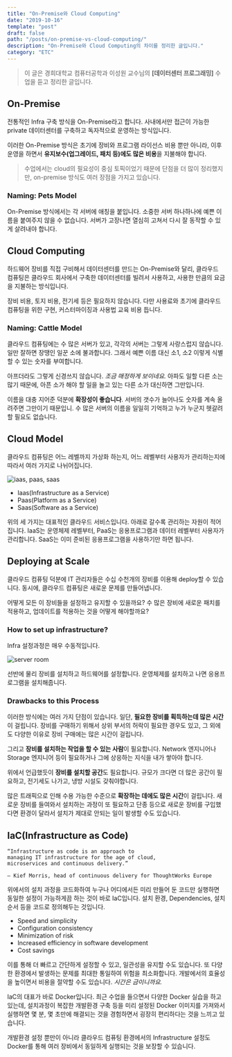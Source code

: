 ```yaml
---
title: "On-Premise와 Cloud Computing"
date: "2019-10-16"
template: "post"
draft: false
path: "/posts/on-premise-vs-cloud-computing/"
description: "On-Premise와 Cloud Computing의 차이를 정리한 글입니다."
category: "ETC"
---
```


> 이 글은 경희대학교 컴퓨터공학과 이성원 교수님의 **[데이터센터 프로그래밍]** 수업을 듣고 정리한 글입니다.

## On-Premise

전통적인 Infra 구축 방식을 On-Premise라고 합니다. 사내에서만 접근이 가능한 private 데이터센터를 구축하고 독자적으로 운영하는 방식입니다.

이러한 On-Premise 방식은 초기에 장비와 프로그램 라이선스 비용 뿐만 아니라, 이후 운영을 하면서 **유지보수(업그레이드, 패치 등)에도 많은 비용**을 지불해야 합니다.

> 수업에서는 cloud의 필요성이 중심 토픽이었기 때문에 단점을 더 많이 정리했지만, on-premise 방식도 여러 장점을 가지고 있습니다.

### Naming: Pets Model

On-Premise 방식에서는 각 서버에 애칭을 붙입니다. 소중한 서버 하나하나에 예쁜 이름을 붙여주지 않을 수 없습니다. 서버가 고장나면 열심히 고쳐서 다시 잘 동작할 수 있게 살려내야 합니다.

## Cloud Computing

하드웨어 장비를 직접 구비해서 데이터센터를 만드는 On-Premise와 달리, 클라우드 컴퓨팅은 클라우드 회사에서 구축한 데이터센터를 빌려서 사용하고, 사용한 만큼의 요금을 지불하는 방식입니다.

장비 비용, 토지 비용, 전기세 등은 필요하지 않습니다. 다만 사용료와 초기에 클라우드 컴퓨팅을 위한 구현, 커스터마이징과 사용법 교육 비용 듭니다.

### Naming: Cattle Model

클라우드 컴퓨팅에는 수 많은 서버가 있고, 각각의 서버는 그렇게 사랑스럽지 않습니다. 일만 잘하면 장땡인 일꾼 소에 불과합니다. 그래서 예쁜 이름 대신 소1, 소2 이렇게 식별할 수 있는 숫자를 부여합니다.

아프더라도 그렇게 신경쓰지 않습니다. _조금 매정하게 보이네요._ 아파도 일할 다른 소는 많기 때문에, 아픈 소가 해야 할 일을 놀고 있는 다른 소가 대신하면 그만입니다.

이름을 대충 지어준 덕분에 **확장성이 좋습니다**. 서버의 갯수가 늘어나도 숫자를 계속 올려주면 그만이기 때문입니. 수 많은 서버의 이름을 일일히 기억하고 누가 누군지 헷갈려 할 필요도 없습니다.

## Cloud Model

클라우드 컴퓨팅은 어느 레벨까지 가상화 하는지, 어느 레벨부터 사용자가 관리하는지에 따라서 여러 가지로 나뉘어집니다.

![iaas, paas, saas](https://i2.wp.com/www.jamesserra.com/wp-content/uploads/2014/09/01-Comparison2.jpg?w=1002&ssl=1)

- Iaas(Infrastructure as a Service)
- Paas(Platform as a Service)
- Saas(Software as a Service)

위의 세 가지는 대표적인 클라우드 서비스입니다. 아래로 갈수록 관리하는 자원이 적어집니다. IaaS는 운영체제 레벨부터, PaaS는 응용프로그램과 데이터 레벨부터 사용자가 관리합니다. SaaS는 이미 준비된 응용프로그램을 사용하기만 하면 됩니다.

## Deploying at Scale

클라우드 컴퓨팅 덕분에 IT 관리자들은 수십 수천개의 장비를 이용해 deploy할 수 있습니다. 동시에, 클라우드 컴퓨팅은 새로운 문제를 만들어냅니다.

어떻게 모든 이 장비들을 설정하고 유지할 수 있을까요? 수 많은 장비에 새로운 패치를 적용하고, 업데이트를 적용하는 것을 어떻게 해야할까요?

### How to set up infrastructure?

Infra 설정과정은 매우 수동적입니다.

![server room](http://mblogthumb4.phinf.naver.net/20150622_259/jaemincap_1434942371724R93dk_JPEG/%BC%AD%B9%F6%2C_%C5%AC%B6%F3%C0%CC%BE%F0%C6%AE2.jpg?type=w2)

선반에 물리 장비를 설치하고 하드웨어를 설정합니다. 운영체제를 설치하고 나면 응용프로그램을 설치해줍니다.

### Drawbacks to this Process

이러한 방식에는 여러 가지 단점이 있습니다. 일단, **필요한 장비를 획득하는데 많은 시간**이 걸립니다. 장비를 구매하기 위해서 상위 부서의 허락이 필요한 경우도 있고, 그 외에도 다양한 이유로 장비 구매에는 많은 시간이 걸립니다.

그리고 **장비를 설치하는 작업을 할 수 있는 사람**이 필요합니다. Network 엔지니어나 Storage 엔지니어 등이 필요하거나 그에 상응하는 지식을 내가 쌓아야 합니다.

위에서 언급했듯이 **장비를 설치할 공간**도 필요합니다. 규모가 크다면 더 많은 공간이 필요하고, 전기세도 나가고, 냉방 시설도 갖춰야합니다.

많은 트래픽으로 인해 수용 가능한 수준으로 **확장하는 데에도 많은 시간**이 걸립니다. 새로운 장비를 들여와서 설치하는 과정이 또 필요하고 단종 등으로 새로운 장비를 구입했다면 환경이 달라서 설치가 제대로 안되는 일이 발생할 수도 있습니다.

## IaC(Infrastructure as Code)

```
“Infrastructure as code is an approach to
managing IT infrastructure for the age of cloud,
microservices and continuous delivery.”

– Kief Morris, head of continuous delivery for ThoughtWorks Europe
```

위에서의 설치 과정을 코드화하여 누구나 어디에서든 미리 만들어 둔 코드만 실행하면 동일한 설정이 가능하게끔 하는 것이 바로 IaC입니다. 설치 환경, Dependencies, 설치 순서 등을 코드로 정의해두는 것입니다.

- Speed and simplicity
- Configuration consistency
- Minimization of risk
- Increased efficiency in software development
- Cost savings

이를 통해 더 빠르고 간단하게 설정할 수 있고, 일관성을 유지할 수도 있습니다. 또 다양한 환경에서 발생하는 문제를 최대한 통일하여 위험을 최소화합니다. 개발에서의 효율성을 높이면서 비용을 절약할 수도 있습니다. _시간은 금이니까요._

IaC의 대표가 바로 Docker입니다. 최근 수업을 들으면서 다양한 Docker 실습을 하고 있는데, 설치과정이 복잡한 개발환경 구축 등을 미리 설정된 Docker 이미지를 가져와서 실행하면 몇 분, 몇 초만에 해결되는 것을 경험하면서 굉장히 편리하다는 것을 느끼고 있습니다.

개발환경 설정 뿐만이 아니라 클라우드 컴퓨팅 환경에서의 Infrastructure 설정도 Docker를 통해 여러 장비에서 동일하게 실행되는 것을 보장할 수 있습니다.
